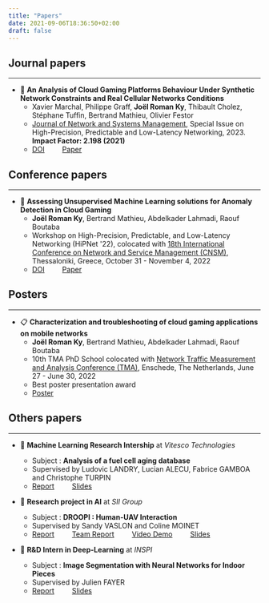 ```yaml
---
title: "Papers"
date: 2021-09-06T18:36:50+02:00
draft: false
---
```

## Journal papers
---

- :page_with_curl: **An Analysis of Cloud Gaming Platforms Behaviour Under Synthetic Network Constraints and Real Cellular Networks Conditions**
  - Xavier Marchal, Philippe Graff, **Joël Roman Ky**, Thibault Cholez, Stéphane Tuffin, Bertrand Mathieu, Olivier Festor
  - [Journal of Network and Systems Management](https://www.springer.com/journal/10922), Special Issue on High-Precision, Predictable and Low-Latency Networking, 2023. **Impact Factor: 2.198 (2021)**
  - [DOI](https://doi.org/10.1007/s10922-023-09720-9) &nbsp; &nbsp; &nbsp; &nbsp; [Paper](https://hal.inria.fr/hal-04050288/)


## Conference papers
---

- :page_with_curl: **Assessing Unsupervised Machine Learning solutions for Anomaly Detection in Cloud Gaming**
  - **Joël Roman Ky**, Bertrand Mathieu, Abdelkader Lahmadi, Raouf Boutaba
  - Workshop on High-Precision, Predictable, and Low-Latency Networking (HiPNet '22), colocated with [18th International Conference on Network and Service Management (CNSM)](http://www.cnsm-conf.org/2022/), Thessaloniki, Greece, October 31 - November 4, 2022
  - [DOI](https://doi.org/10.23919/CNSM55787.2022.9964533) &nbsp; &nbsp; &nbsp; &nbsp; [Paper](https://hal.science/hal-03884367/)


## Posters
---

- :clipboard:  **Characterization and troubleshooting of cloud gaming applications on mobile networks**
  -  **Joël Roman Ky**, Bertrand Mathieu, Abdelkader Lahmadi, Raouf Boutaba
  -  10th TMA PhD School colocated with [Network Traffic Measurement and Analysis Conference  (TMA)](https://tma.ifip.org/2022/), Enschede, The Netherlands, June 27 - June 30, 2022
  -  Best poster presentation award
  -  [Poster](https://hal.science/hal-03878114/)


## Others papers
---

- :bookmark_tabs: **Machine Learning Research Intership** at *Vitesco Technologies*  
  - Subject : **Analysis of a fuel cell aging database**
  - Supervised by Ludovic LANDRY, Lucian ALECU, Fabrice GAMBOA and Christophe TURPIN
  - <a href="../../files/papers/Rapport_PFE.pdf" target="_blank">Report</a> &nbsp; &nbsp; &nbsp; &nbsp;
    <a href="../../files/presentation/Slides_PFE.pdf" target="_blank">Slides</a>


- :bookmark_tabs: **Research project in AI** at *SII Group*  
  - Subject : **DROOPI : Human-UAV Interaction**
  - Supervised by Sandy VASLON and Coline MOINET
  - <a href="../../files/papers/Rapport_SII.pdf" target="_blank">Report</a> &nbsp; &nbsp; &nbsp; &nbsp;
<a href="../../files/papers/Rapport_SII_team.pdf" target="_blank">Team Report</a> &nbsp; &nbsp; &nbsp; &nbsp;
<a href="https://www.linkedin.com/posts/sii_intelligenceartificielle-innovation-drone-activity-6788763304803221505-IGlW" target="_blank">Video Demo</a> &nbsp; &nbsp; &nbsp; &nbsp;
<a href="../../files/presentation/Slides_SII.pdf" target="_blank">Slides</a>


- :bookmark_tabs: **R&D Intern in Deep-Learning** at *INSPI*
  - Subject : **Image Segmentation with Neural Networks for Indoor Pieces**
  - Supervised by Julien FAYER
  - <a href="../../files/papers/Abstract_INSPI.pdf" target="_blank">Report</a> &nbsp; &nbsp; &nbsp; &nbsp;
<a href="../../files/presentation/Slides_INSPI.pdf" target="_blank">Slides</a>
